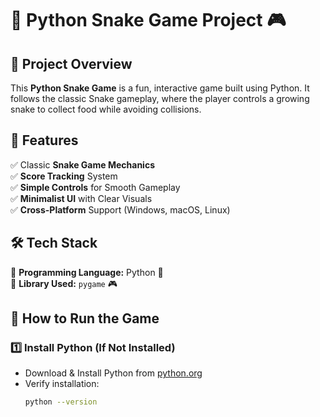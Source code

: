 # 🐍 Python Snake Game Project 🎮

## 📌 Project Overview  
This **Python Snake Game** is a fun, interactive game built using Python. It follows the classic Snake gameplay, where the player controls a growing snake to collect food while avoiding collisions.  

## 🚀 Features  
✅ Classic **Snake Game Mechanics**  
✅ **Score Tracking** System  
✅ **Simple Controls** for Smooth Gameplay  
✅ **Minimalist UI** with Clear Visuals  
✅ **Cross-Platform** Support (Windows, macOS, Linux)  

## 🛠️ Tech Stack  
🔹 **Programming Language:** Python 🐍  
🔹 **Library Used:** `pygame` 🎮  

## 🎯 How to Run the Game  
### **1️⃣ Install Python (If Not Installed)**
- Download & Install Python from [python.org](https://www.python.org/downloads/)  
- Verify installation:  
  ```sh
  python --version
